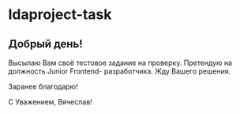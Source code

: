 # Idaproject-task

<h2>Добрый день!</h2>

<p>Высылаю Вам своё тестовое задание на проверку. Претендую на должность Junior Frontend-
разработчика. Жду Вашего решения.</p>
<p>Заранее благодарю!</p>
<p>С Уважением, Вячеслав!</p>
